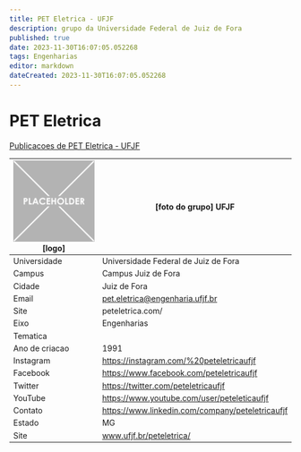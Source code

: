 ```yaml
---
title: PET Eletrica - UFJF
description: grupo da Universidade Federal de Juiz de Fora
published: true
date: 2023-11-30T16:07:05.052268
tags: Engenharias
editor: markdown
dateCreated: 2023-11-30T16:07:05.052268
---
```


# PET Eletrica

[Publicacoes de PET Eletrica - UFJF](/atividade/150PETEletricaUFJF/feed.md)

| ![placeholder.png](/placeholder.png) [logo] | [foto do grupo] UFJF         |
| ------------------------------------------- | ------------------------------------------------- |
| Universidade                                | Universidade Federal de Juiz de Fora      |
| Campus                                      | Campus Juiz de Fora            |
| Cidade                                      | Juiz de Fora             |
| Email                                       | pet.eletrica@engenharia.ufjf.br             |
| Site                                        | peteletrica.com/              |
| Eixo                                        | Engenharias              |
| Tematica                                    |           |
| Ano de criacao                              | 1991        |
| Instagram                                   | https://instagram.com/%20peteletricaufjf         |
| Facebook                                    | https://www.facebook.com/peteletricaufjf          |
| Twitter                                     | https://twitter.com/peteletricaufjf           |
| YouTube                                     | https://www.youtube.com/user/peteleticaufjf           |
| Contato                                     | https://www.linkedin.com/company/peteletricaufjf         |
| Estado                                      |  MG            |
| Site                                        | www.ufjf.br/peteletrica/ |
